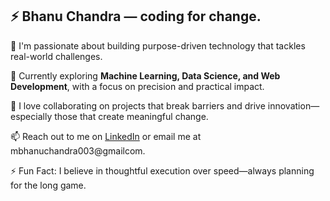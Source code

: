 ## ⚡ Bhanu Chandra — coding for change.

🚀 I'm passionate about building purpose-driven technology that tackles real-world challenges.

🧠 Currently exploring **Machine Learning, Data Science, and Web Development**, with a focus on precision and practical impact.

🤝 I love collaborating on projects that break barriers and drive innovation—especially those that create meaningful change.

📫 Reach out to me on [LinkedIn](https://www.linkedin.com/in/bhanu-chandra-1b6929269) or email me at mbhanuchandra003@gmailcom.

⚡ Fun Fact: I believe in thoughtful execution over speed—always planning for the long game.
